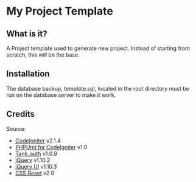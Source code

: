 My Project Template
===================

What is it?
------------

A Project template used to generate new project. Instead of starting from scratch, this will be the base.

Installation
------------

The database backup, template.sql, located in the root directory must be run on the database server to make it work.

Credits
--------

Source:

- [CodeIgniter](http://ellislab.com/codeigniter) v2.1.4
- [PHPUnit for CodeIgniter](https://github.com/redvel/PHPUnit-for-CodeIgniter) v1.0
- [Tank_auth](http://konyukhov.com/soft/tank_auth/) v1.0.9
- [jQuery](http://jquery.com/) v1.10.2
- [jQuery UI](http://jqueryui.com) v1.10.3 
- [CSS Reset](http://meyerweb.com/eric/tools/css/reset/) v2.0 